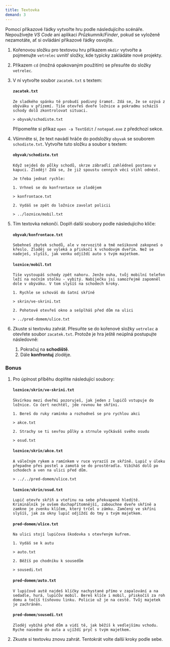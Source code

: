 ```yaml
---
title: Textovka
demand: 3
---
```


Pomocí příkazové řádky vytvořte hru podle následujícího scénáře. Nepoužívejte _VS Code_ ani aplikaci _Průzkumník_/_Finder_, pokud se vyloženě nezamotáte, ať si ovládání příkazové řádky osvojíte.

1.  Kořenovou složku pro textovou hru příkazem `mkdir` vytvořte a pojmenujte `vetrelec` uvnitř složky, kde typicky zakládáte nové projekty.

1.  Příkazem `cd` (možná opakovaným použitím) se přesuňte do složky `vetrelec`.

1.  V ní vytvořte soubor `zacatek.txt` s textem:

    #### `zacatek.txt`

    ```text
    Ze sladkého spánku tě probudí podivný šramot. Zdá se, že se ozývá z obýváku v přízemí. Tiše otevřeš dveře ložnice a pokradmu scházíš schody dolů zkontrolovat situaci.

    > obyvak/schodiste.txt
    ```

    Připomeňte si příkaz `open -a TextEdit` / `notepad.exe` z předchozí sekce.

1.  Všimněte si, že text navádí hráče do podsložky `obyvak` se souborem `schodiste.txt`. Vytvořte tuto složku a soubor s textem:

    #### `obyvak/schodiste.txt`

    ```text
    Když sejdeš do půlky schodů, skrze zábradlí zahlédneš postavu v kapuci. Zloděj! Zdá se, že již spoustu cenných věcí stihl odnést.

    Je třeba jednat rychle:

    1. Vrhneš se do konfrontace se zlodějem

    > konfrontace.txt

    2. Vydáš se zpět do ložnice zavolat policii

    > ../loznice/mobil.txt
    ```

1.  Tím textovka nekončí. Doplň další soubory podle následujícího klíče:

    #### `obyvak/konfrontace.txt`

    ```text
    Sebehneš zbytek schodů, ale v nervozitě a tmě nešikovně zakopneš o křeslo. Zloděj se vyleká a přiskočí k vchodovým dveřím. Než se nadeješ, slyšíš, jak venku odjíždí auto s tvým majetkem.
    ```

    #### `loznice/mobil.txt`

    ```text
    Tiše vystoupáš schody zpět nahoru. Jenže ouha, tvůj mobilní telefon leží na nočním stolku - vybitý. Nabíječku jsi samozřejmě zapomněl dole v obýváku. V tom slyšíš na schodech kroky.

    1. Rychle se schováš do šatní skříně

    > skrin/ve-skrini.txt

    2. Pohotově otevřeš okno a sešplháš před dům na ulici

    > ../pred-domem/ulice.txt
    ```

1.  Zkuste si textovku zahrát. Přesuňte se do kořenové složky `vetrelec` a otevřete soubor `zacatek.txt`. Protože je hra ještě neúplná postupujte následovně:

    1. Pokračuj na **schodiště**.
    1. Dále **konfrontuj** zloděje.

### Bonus

1. Pro úplnost příběhu doplňte následující soubory:

   #### `loznice/skrin/ve-skrini.txt`

   ```text
   Škvírkou mezi dveřmi pozoruješ, jak jeden z lupičů vstupuje do ložnice. Co čert nechtěl, jde rovnou ke skříni.

   1. Bereš do ruky ramínko a rozhodneš se pro rychlou akci

   > akce.txt

   2. Strachy se ti sevřou půlky a strnule vyčkáváš svého osudu

   > osud.txt
   ```

   #### `loznice/skrin/akce.txt`

   ```text
   A válečným rykem a ramínkem v ruce vyrazíš ze skříně. Lupič v úleku přepadne přes postel a zamotá se do prostěradla. Vibíháš dolů po schodech a ven na ulici před dům.

   > ../../pred-domem/ulice.txt
   ```

   #### `loznice/skrin/osud.txt`

   ```text
   Lupič otevře skříň a vteřinu na sebe překvapeně hledítě. Kriminálník je ovšem duchapřítomnější, zabouchne dveře skříně a zamkne je zvenku klíčem, který trčel v zámku. Zamčený ve skříni slyšíš, jak za okny lupič odjíždí do tmy s tvým majetkem.
   ```

   #### `pred-domem/ulice.txt`

   ```text
   Na ulici stojí lupičova škodovka s otevřeným kufrem.

   1. Vydáš se k autu

   > auto.txt

   2. Běžíš po chodníku k sousedům

   > sousedi.txt
   ```

   #### `pred-domem/auto.txt`

   ```text
   V lupičově autě najdeš klíčky nachystané přímo v zapalování a na sedadle, hurá, lupičův mobil. Bereš klíče i mobil, přiskočíš za roh domu a točíš tísňovou linku. Policie už je na cestě. Tvůj majetek je zachráněn.
   ```

   #### `pred-domem/sousedi.txt`

   ```text
   Zloděj vybíhá před dům a vidí tě, jak běžíš k vedlejšímu vchodu. Ryche nasedne do auta a ujíždí pryč s tvým majetkem.
   ```

1. Zkuste si textovku znovu zahrát. Tentokrát volte další kroky podle sebe.
